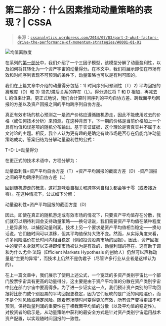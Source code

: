 <!--yml

类别：未分类

日期：2024-05-12 17:53:20

-->

# 第二部分：什么因素推动动量策略的表现？| CSSA

> 来源：[`cssanalytics.wordpress.com/2014/07/03/part-2-what-factors-drive-the-performance-of-momentum-strategies/#0001-01-01`](https://cssanalytics.wordpress.com/2014/07/03/part-2-what-factors-drive-the-performance-of-momentum-strategies/#0001-01-01)

![均值离散度](https://cssanalytics.files.wordpress.com/2014/07/mean-dispersion1.png)

在系列的[第一部分](https://cssanalytics.wordpress.com/2014/06/25/what-factors-drive-the-performance-of-momentum-strategies-part-1/ "什么因素推动动量策略的表现？（第一部分）")中，我们介绍了一个三因子模型，该模型分解了动量盈利性，以及如何将其转化为一个资产宇宙的动量得分。在本文中，我们将展示即使在市场有效和时间序列表现不可预测的条件下，动量策略也可以是有利可图的。

我们在上篇文章中介绍的动量得分包括：1) 时间序列可预测性（T）2) 平均回报的离散度（D）和 3) 领先/滞后关系的存在（L）。得分通过将 T 和 D 相加，再减去 L 的值来计算。更正式地说，我们会计算时间序列的平均自协方差、跨截面平均回报的方差以及资产回报之间的平均跨序列自协方差。

真正有效市场的核心预测之一是资产价格应遵循随机游走，因此不能使用过去的价格（或任何技术分析）来预测。在这种背景下，下一期的价格是当前价格加上一个具有均值和误差项的随机分布输出。基于实证证据，这个理论是否真实并不属于本文讨论的主题。相反，我个人认为更有趣的是确定有效市场是否存在仍能允许动量策略成功。答案归结为分解动量盈利性的公式：

T+D-L=动量得分

在更正式的技术术语中，方程分解为：

动量盈利性=资产平均自协方差（T）+资产平均回报的截面方差（D）-资产回报之间的平均跨序列自协方差（L）

回到随机游走的概念，这将意味着自相关和跨序列自相关都会等于零（或者接近零）。在这种情况下，公式如下分解：

动量盈利性=资产平均回报的截面方差（D）

因此，即使在真正的随机游走或有效市场的情况下，只要资产平均值存在分散，我们就可以期待利润会支持动量策略——换句话说，我们需要资产平均值在某种程度上是异质的，以捕捉动量利润。技术上另一个要求是资产平均值相当稳定——换句话说，它们随时间可以漂移，但其平均值保持大致不变。然而，从实际角度来看，许多风险溢价在长时间内相当稳定（例如投资股票市场的回报）。因此，资产回报中的变异本身就可以支持即使市场被认为是有效的，动量利润的存在。这有助于调和为什么尤金·法玛（Efficient Markets Hypothesis 的创始人）仍然可以声称动量是“主要的异常”，而技术上仍然不是伪君子（尽管许多行业从业者是这样认为的）。

在上一篇文章中，我们展示了使用上述公式，一个宽泛的多资产类别宇宙比一个部门股票宇宙具有更高的动量得分。这主要是由于资产平均值的分散在资产类别宇宙中比在部门宇宙中要高得多。为了进一步证实这一点，我们预计资产类别的平均回报将比部门或个别股票的平均回报更稳定，因为它们反映的是广泛的风险溢价，而不是个别风险或特定风险。随着市场随时间变得更加有效，所有资产变得更加不可预测，保持动量利润的重要性在于横截面平均值的分散（以及平均值的稳定性）。对投资者的启示是，从动量策略中获利的最安全方式是针对资产类别宇宙运用战术资产配置，以实现随时间回报的一致性。
